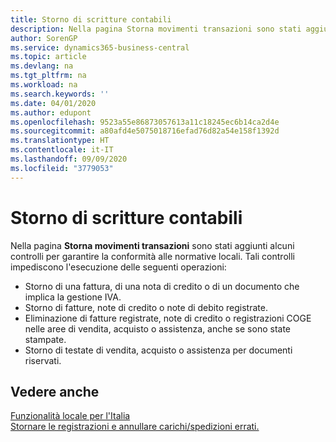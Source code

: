 ```yaml
---
title: Storno di scritture contabili
description: Nella pagina Storna movimenti transazioni sono stati aggiunti alcuni controlli per garantire la conformità alle normative locali.
author: SorenGP
ms.service: dynamics365-business-central
ms.topic: article
ms.devlang: na
ms.tgt_pltfrm: na
ms.workload: na
ms.search.keywords: ''
ms.date: 04/01/2020
ms.author: edupont
ms.openlocfilehash: 9523a55e86873057613a11c18245ec6b14ca2d4e
ms.sourcegitcommit: a80afd4e5075018716efad76d82a54e158f1392d
ms.translationtype: HT
ms.contentlocale: it-IT
ms.lasthandoff: 09/09/2020
ms.locfileid: "3779053"
---
```

# <a name="reversing-journal-entries"></a>Storno di scritture contabili
Nella pagina **Storna movimenti transazioni** sono stati aggiunti alcuni controlli per garantire la conformità alle normative locali. Tali controlli impediscono l'esecuzione delle seguenti operazioni:  

- Storno di una fattura, di una nota di credito o di un documento che implica la gestione IVA.  
- Storno di fatture, note di credito o note di debito registrate.  
- Eliminazione di fatture registrate, note di credito o registrazioni COGE nelle aree di vendita, acquisto o assistenza, anche se sono state stampate.  
- Storno di testate di vendita, acquisto o assistenza per documenti riservati.  

## <a name="see-also"></a>Vedere anche  
  [Funzionalità locale per l'Italia](italy-local-functionality.md)  
  [Stornare le registrazioni e annullare carichi/spedizioni errati.](../../finance-how-reverse-journal-posting.md)
